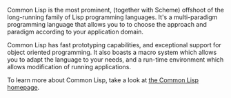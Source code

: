 Common Lisp is the most prominent, (together with Scheme) offshoot of the long-running family of Lisp programming languages. 
It's a multi-paradigm programming language that allows you to to choose the approach and paradigm 
according to your application domain.

Common Lisp has fast prototyping capabilities, and exceptional support for object oriented programming. 
It also boasts a macro system which allows you to adapt the language to your needs, 
and a run-time environment which allows modification of running applications.

To learn more about Common Lisp, take a look at [the Common Lisp homepage](https://common-lisp.net/).
